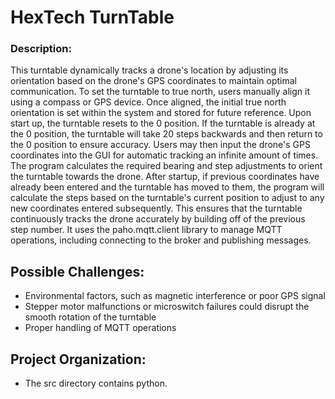 # HexTech TurnTable
###  Description: 

This turntable dynamically tracks a drone's location by adjusting its orientation based on the drone's GPS coordinates to maintain optimal communication. To set the turntable to true north, users manually align it using a compass or GPS device. Once aligned, the initial true north orientation is set within the system and stored for future reference. Upon start up, the turntable resets to the 0 position. If the turntable is already at the 0 position, the turntable will take 20 steps backwards and then return to the 0 position to ensure accuracy. Users may then input the drone's GPS coordinates into the GUI for automatic tracking an infinite amount of times. The program calculates the required bearing and step adjustments to orient the turntable towards the drone. After startup, if previous coordinates have already been entered and the turntable has moved to them, the program will calculate the steps based on the turntable's current position to adjust to any new coordinates entered subsequently. This ensures that the turntable continuously tracks the drone accurately by building off of the previous step number. It uses the paho.mqtt.client library to manage MQTT operations, including connecting to the broker and publishing messages.


## Possible Challenges:
- Environmental factors, such as magnetic interference or poor GPS signal
- Stepper motor malfunctions or microswitch failures could disrupt the smooth rotation of the turntable
- Proper handling of MQTT operations

## Project Organization: 
- The src directory contains python. 
